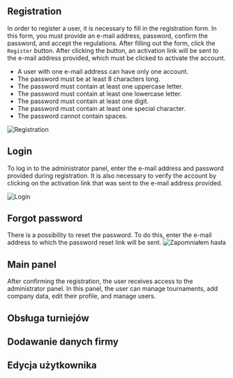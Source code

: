 
## Registration
In order to register a user, it is necessary to fill in the registration form. In this form, you must provide an e-mail address, password, confirm the password, and accept the regulations. After filling out the form, click the `Register` button. After clicking the button, an activation link will be sent to the e-mail address provided, which must be clicked to activate the account.

- A user with one e-mail address can have only one account.
- The password must be at least 8 characters long.
- The password must contain at least one uppercase letter.
- The password must contain at least one lowercase letter.
- The password must contain at least one digit.
- The password must contain at least one special character.
- The password cannot contain spaces.

![Registration](https://github.com/user-attachments/assets/e465176b-675d-44f3-8729-57c25eaf9328)
## Login
To log in to the administrator panel, enter the e-mail address and password provided during registration.
It is also necessary to verify the account by clicking on the activation link that was sent to the e-mail address provided.

![Login](https://github.com/user-attachments/assets/8be3e5b3-81d3-470e-9114-68ca39f75a08)
## Forgot password
There is a possibility to reset the password. To do this, enter the e-mail address to which the password reset link will be sent.
![Zapomniałem hasła](https://github.com/user-attachments/assets/7978efc5-b822-451c-8764-3561992f9747)
## Main panel
After confirming the registration, the user receives access to the administrator panel. In this panel, the user can manage tournaments, add company data, edit their profile, and manage users.

## Obsługa turniejów

## Dodawanie danych firmy

## Edycja użytkownika